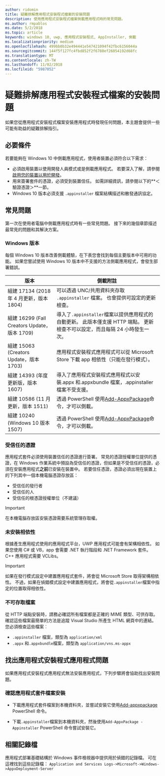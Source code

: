 ```yaml
---
author: ridomin
title: 疑難排解應用程式安裝程式檔案的安裝問題
description: 使用應用程式安裝程式檔案側載應用程式時的常見問題。
ms.author: rmpablos
ms.date: 5/2/2018
ms.topic: article
keywords: windows 10, uwp, 應用程式安裝程式, AppInstaller, 側載
ms.localizationpriority: medium
ms.openlocfilehash: 499bb0b32e494441e547421094f42fbc6156044a
ms.sourcegitcommit: 144f5f127fc4fbd852f2f6780ef26054192d68fc
ms.translationtype: MT
ms.contentlocale: zh-TW
ms.lasthandoff: 11/02/2018
ms.locfileid: "5987052"
---
```

# <a name="troubleshoot-installation-issues-with-the-app-installer-file"></a>疑難排解應用程式安裝程式檔案的安裝問題

如果您從應用程式安裝程式檔案安裝應用程式時發現任何問題，本主題會提供一些可能有助益的疑難排解指引。

## <a name="prerequisites"></a>必要條件

若要能夠在 Windows 10 中側載應用程式，使用者裝置必須符合以下需求：

- 必須啟用裝置以使用開發人員模式或是側載應用程式。 若要深入了解，請參閱[啟用您的裝置以用於開發](https://docs.microsoft.com/windows/uwp/get-started/enable-your-device-for-development)。
- 用來簽署套件的憑證，必須受到裝置信任。 如需詳細資訊，請參閱以下的**＜驗證憑證＞**一節。
- Windows 10 版本必須支援 `.appinstaller` 檔案結構描述和散發通訊協定。

## <a name="common-issues"></a>常見問題

第一次在使用者電腦中側載應用程式時有一些常見問題。 接下來的幾個章節描述最常見的問題和其解決方案。

### <a name="windows-version"></a>Windows 版本

每個 Windows 10 版本改善側載體驗，在下表您會找到每個主要版本中可用的功能。 如果您嘗試使用 Windows 10 版本中不支援的方法側載應用程式，會發生部署錯誤。

| 版本 | 側載附註 |
|---------|----------------|
| 組建 17134 (2018 年 4 月更新，版本 1804)    | 可以透過 UNC/共用資料夾存取 `.appinstaller` 檔案。 也會提供可設定的更新檢查。 |
| 組建 16299 (Fall Creators Update，版本 1709) | 導入了`.appinstaller`檔案以提供應用程式的自動更新。 此版本僅支援 HTTP 端點。 更新檢查不可以設定，而且每隔 24 小時發生一次。 |
| 組建 15063 (Creators Update，版本 1703)      | 應用程式安裝程式應用程式可以從 Microsoft Store 下載 app 相依性（只能在發行模式）。 |
| 組建 14393 (年度更新版，版本 1607)   | 導入了應用程式安裝程式應用程式以安裝.appx 和.appxbundle 檔案，.appinstaller 檔案不受支援。 |
| 組建 10586 (11 月更新，版本 1511)      | 透過 PowerShell 使用[Add-AppxPackage](https://docs.microsoft.com/powershell/module/appx/add-appxpackage?view=win10-ps)命令，才可以側載。 |
| 組建 10240 (Windows 10 版本 1507)           | 透過 PowerShell 使用[Add-AppxPackage](https://docs.microsoft.com/powershell/module/appx/add-appxpackage?view=win10-ps)命令，才可以側載。 |

### <a name="trusted-certificates"></a>受信任的憑證

應用程式套件必須使用裝置信任的憑證進行簽署。 常見的憑證授權單位提供的憑證，在 Windows 作業系統中預設為受信任的憑證，但如果是不受信任的憑證，必須在安裝應用程式**之前**已安裝在裝置中。 若要信任憑證，憑證必須出現在裝置上的下列其中一個本機電腦憑證存放區：

- 受信任的發行者
- 受信任的人
- 受信任的根憑證授權單位（不建議）

 >[!IMPORTANT]
 > 在本機電腦存放區安裝憑證需要系統管理存取權。

### <a name="dependencies-not-installed"></a>未安裝相依性 

根據產生應用程式使用的應用程式平台，UWP 應用程式可能會有架構相依性。 如果您使用 C# 或 VB，app 會需要 .NET 執行階段和 .NET Framework 套件。 C++ 應用程式需要 VCLibs。

>[!IMPORTANT] 
> 如果在發行模式設定中建置應用程式套件，將會從 Microsoft Store 取得架構相依性。 不過，如果在偵錯模式設定中建置應用程式，將會從`.appinstaller`檔案中指定的位置取得相依性。

### <a name="files-not-accessible"></a>不可存取檔案

從 HTTP 端點安裝時，請務必確認所有檔案都是正確的 MIME 類型、可供存取。 確認這些檔案最簡單的方法是追蹤 Visual Studio 所產生 HTML 網頁中的連結。 您必須檢查這些檔案︰

- `.appinstaller` 檔案，類型為 `application/xml`
- `.appx` 和`.appxbundle`檔案，類型為 `application/vns.ms-appx`

## <a name="isolate-app-installer-app-issues"></a>找出應用程式安裝程式應用程式問題

如果應用程式安裝程式應用程式無法安裝應用程式，下列步驟將會協助找出安裝問題。

### <a name="verify-app-package-file-installation"></a>確認應用程式套件檔案安裝

- 下載應用程式套件檔案到本機資料夾，並嘗試安裝它使用[Add-appxpackage](https://docs.microsoft.com/powershell/module/appx/add-appxpackage?view=win10-ps) PowerShell 命令。

- 下載`.appinstaller`檔案到本機資料夾，然後使用`Add-AppxPackage -Appinstaller` PowerShell 命令嘗試安裝它。

## <a name="related-logs"></a>相關記錄檔

應用程式部署基礎結構於 Windows 事件檢視器中提供用於偵錯的記錄檔。 可在這裡找到這些記錄檔： `Application and Services Logs->Microsoft->Windows->AppxDeployment-Server`



